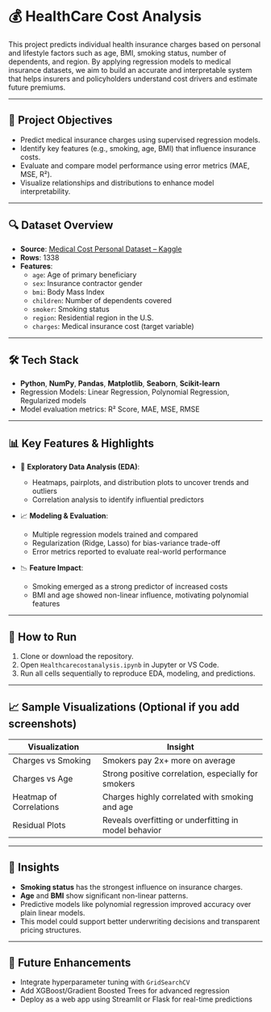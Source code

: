 # 💰 HealthCare Cost Analysis

This project predicts individual health insurance charges based on personal and lifestyle factors such as age, BMI, smoking status, number of dependents, and region. By applying regression models to medical insurance datasets, we aim to build an accurate and interpretable system that helps insurers and policyholders understand cost drivers and estimate future premiums.

---

## 🎯 Project Objectives

- Predict medical insurance charges using supervised regression models.
- Identify key features (e.g., smoking, age, BMI) that influence insurance costs.
- Evaluate and compare model performance using error metrics (MAE, MSE, R²).
- Visualize relationships and distributions to enhance model interpretability.


---

## 🔍 Dataset Overview

- **Source**: [Medical Cost Personal Dataset – Kaggle](https://www.kaggle.com/datasets/mirichoi0218/insurance)
- **Rows**: 1338
- **Features**:
  - `age`: Age of primary beneficiary
  - `sex`: Insurance contractor gender
  - `bmi`: Body Mass Index
  - `children`: Number of dependents covered
  - `smoker`: Smoking status
  - `region`: Residential region in the U.S.
  - `charges`: Medical insurance cost (target variable)

---

## 🛠️ Tech Stack

- **Python**, **NumPy**, **Pandas**, **Matplotlib**, **Seaborn**, **Scikit-learn**
- Regression Models: Linear Regression, Polynomial Regression, Regularized models
- Model evaluation metrics: R² Score, MAE, MSE, RMSE

---

## 📊 Key Features & Highlights

- 📌 **Exploratory Data Analysis (EDA)**:
  - Heatmaps, pairplots, and distribution plots to uncover trends and outliers
  - Correlation analysis to identify influential predictors

- 📈 **Modeling & Evaluation**:
  - Multiple regression models trained and compared
  - Regularization (Ridge, Lasso) for bias-variance trade-off
  - Error metrics reported to evaluate real-world performance

- 📉 **Feature Impact**:
  - Smoking emerged as a strong predictor of increased costs
  - BMI and age showed non-linear influence, motivating polynomial features

---

## 🚀 How to Run

1. Clone or download the repository.
2. Open `Healthcarecostanalysis.ipynb` in Jupyter or VS Code.
3. Run all cells sequentially to reproduce EDA, modeling, and predictions.

---

## 📈 Sample Visualizations (Optional if you add screenshots)

| Visualization             | Insight                                                |
|--------------------------|--------------------------------------------------------|
| Charges vs Smoking       | Smokers pay 2x+ more on average                        |
| Charges vs Age           | Strong positive correlation, especially for smokers    |
| Heatmap of Correlations  | Charges highly correlated with smoking and age         |
| Residual Plots           | Reveals overfitting or underfitting in model behavior  |

---

## 🧠 Insights

- **Smoking status** has the strongest influence on insurance charges.
- **Age** and **BMI** show significant non-linear patterns.
- Predictive models like polynomial regression improved accuracy over plain linear models.
- This model could support better underwriting decisions and transparent pricing structures.

---

## 📌 Future Enhancements

- Integrate hyperparameter tuning with `GridSearchCV`
- Add XGBoost/Gradient Boosted Trees for advanced regression
- Deploy as a web app using Streamlit or Flask for real-time predictions
